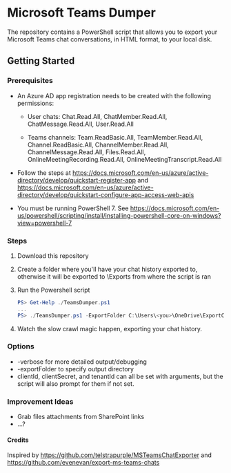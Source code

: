 # Microsoft Teams Dumper

The repository contains a PowerShell script that allows you to export your Microsoft Teams chat conversations, in HTML format, to your local disk.


## Getting Started

### Prerequisites

- An Azure AD app registration needs to be created with the following permissions:
  -  User chats: Chat.Read.All, ChatMember.Read.All, ChatMessage.Read.All, User.Read.All

  - Teams channels: Team.ReadBasic.All, TeamMember.Read.All, Channel.ReadBasic.All, ChannelMember.Read.All, ChannelMessage.Read.All, Files.Read.All, OnlineMeetingRecording.Read.All, OnlineMeetingTranscript.Read.All


- Follow the steps at https://docs.microsoft.com/en-us/azure/active-directory/develop/quickstart-register-app and https://docs.microsoft.com/en-us/azure/active-directory/develop/quickstart-configure-app-access-web-apis

- You must be running PowerShell 7. See https://docs.microsoft.com/en-us/powershell/scripting/install/installing-powershell-core-on-windows?view=powershell-7

### Steps

1. Download this repository

1. Create a folder where you'll have your chat history exported to, otherwise it will be exported to \Exports from where the script is ran

1. Run the Powershell script

   ```PowerShell
   PS> Get-Help ./TeamsDumper.ps1
   ...
   PS> ./TeamsDumper.ps1 -ExportFolder C:\Users\<you>\OneDrive\ExportChat
   ```

1. Watch the slow crawl magic happen, exporting your chat history.

### Options

- \-verbose for more detailed output/debugging
- \-exportFolder to specify output directory
- clientId, clientSecret, and tenantId can all be set with arguments, but the script will also prompt for them if not set.

### Improvement Ideas

- Grab files attachments from SharePoint links
- ...?

#### Credits
Inspired by
https://github.com/telstrapurple/MSTeamsChatExporter and https://github.com/evenevan/export-ms-teams-chats